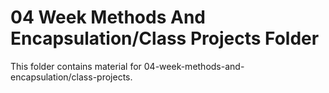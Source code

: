 # 04 Week Methods And Encapsulation/Class Projects Folder

This folder contains material for 04-week-methods-and-encapsulation/class-projects.